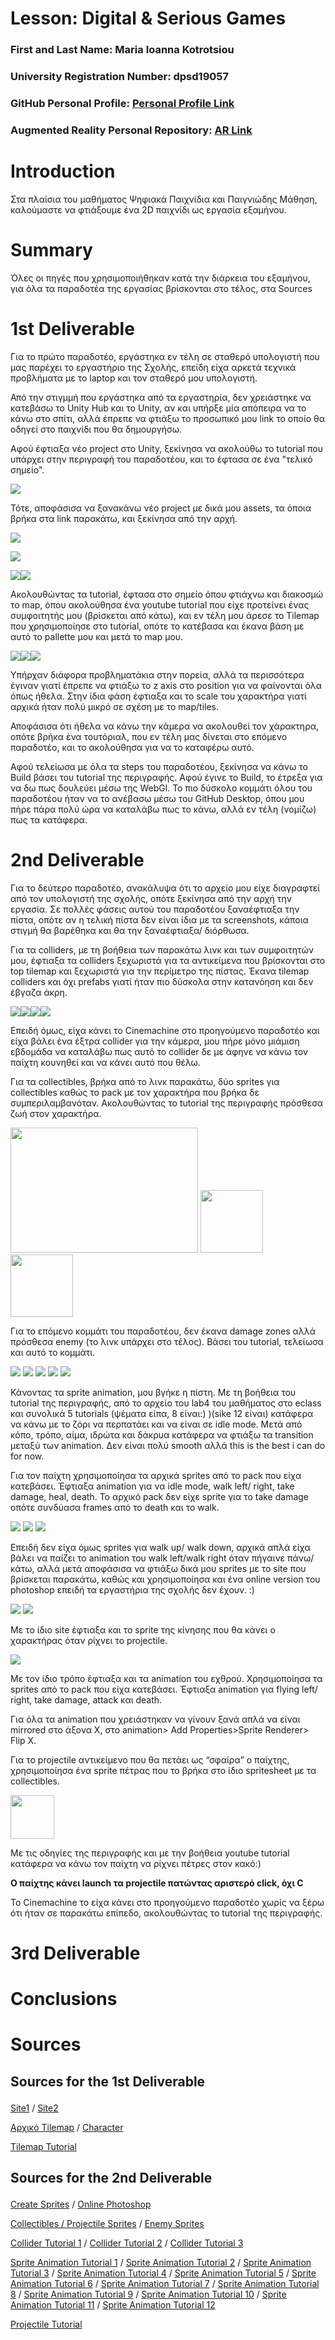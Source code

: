 # Lesson: Digital & Serious Games

### First and Last Name: Maria Ioanna Kotrotsiou  
### University Registration Number: dpsd19057
### GitHub Personal Profile: [Personal Profile Link](https://github.com/MarigiannaKotrotsiou)
### Augmented Reality Personal Repository: [AR Link](https://marigiannakotrotsiou.github.io/Role-Playing-Game/)

# Introduction
<p>Στα πλαίσια του μαθήματος Ψηφιακά Παιχνίδια και Παιγνιώδης Μάθηση, καλούμαστε να φτιάξουμε ένα 2D παιχνίδι ως εργασία εξαμήνου.<p>

# Summary
<p>Όλες οι πηγές που χρησιμοποιήθηκαν κατά την διάρκεια του εξαμήνου, για όλα τα παραδοτέα της εργασίας βρίσκονται στο τέλος, στα Sources<p>

# 1st Deliverable
<p>Για το πρώτο παραδοτέο, εργάστηκα εν τέλη σε σταθερό υπολογιστή που μας παρέχει το εργαστήριο της Σχολής, επείδη είχα αρκετά τεχνικά προβλήματα με το laptop και τον σταθερό μου υπολογιστή.<p>
<p>Από την στιγμμή που εργάστηκα από τα εργαστηρία, δεν χρειάστηκε να κατεβάσω το Unity Hub και το Unity, αν και υπήρξε μία απόπειρα να το κάνω στο σπίτι, αλλά έπρεπε να φτιάξω το προσωπικό μου link το οποίο θα οδηγεί στο παιχνίδι που θα δημουργήσω.<p>
<p>Αφού έφτιαξα νέο project στο Unity, ξεκίνησα να ακολούθω το tutorial που υπάρχει στην περιγραφή του παραδοτέου, και το έφτασα σε ένα "τελικό σημείο".<p>
<p><img src="1.png"><p>
<p>Τότε, αποφάσισα να ξανακάνω νέο project με δικά μου assets, τα όποια βρήκα στα link παρακάτω, και ξεκίνησα από την αρχή.<p>
<p><img src="spr_kanako_walk_32x64_4-frames.png"><p>
<p><img src="character.png"><p>
<p><img src="template.png"><img src="template2.png"><p>
<p>Ακολουθώντας τα tutorial, έφτασα στο σημείο όπου φτιάχνω και διακοσμώ το map, όπου ακολούθησα ένα youtube tutorial που είχε προτείνει ένας συμφοιτητής μου (βρίσκεται από κάτω), και εν τέλη μου άρεσε το Tilemap που χρησιμοποίησε στο tutorial, οπότε το κατέβασα και έκανα βάση με αυτό το pallette μου και μετά το map μου.<p>
<p><img src="sheet.png"><img src="pallette.png"><img src="2.png"><p>
<p>Υπήρχαν διάφορα προβληματάκια στην πορεία, αλλά τα περισσότερα έγιναν γιατί έπρεπε να φτιάξω το z axis στο position για να φαίνονται όλα όπως ήθελα. Στην ίδια φάση έφτιαξα και το scale του χαρακτήρα γιατί αρχικά ήταν πολύ μικρό σε σχέση με το map/tiles.<p>
<p>Αποφάσισα ότι ήθελα να κάνω την κάμερα να ακολουθεί τον χάρακτηρα, οπότε βρήκα ένα τουτόριαλ, που εν τέλη μας δίνεται στο επόμενο παραδοτέο, και το ακολούθησα για να το καταφέρω αυτό.<p>
<p>Αφού τελείωσα με όλα τα steps του παραδοτέου, ξεκίνησα να κάνω το Build βάσει του tutorial της περιγραφής. Αφού έγινε το Build, το έτρεξα για να δω πως δουλεύει μέσω της WebGl. Το πιο δύσκολο κομμάτι όλου του παραδοτέου ήταν να το ανέβασω μέσω του GitHub Desktop, όπου μου πήρε πάρα πολύ ώρα να καταλάβω πως το κάνω, αλλά εν τέλη (νομίζω) πως τα κατάφερα.<p>

# 2nd Deliverable
<p>Για το δεύτερο παραδοτέο, ανακάλυψα ότι το αρχείο μου είχε διαγραφτεί από τον υπολογιστή της σχολής, οπότε ξεκίνησα από την αρχή την εργασία. Σε πολλές φάσεις αυτού του παραδοτέου ξαναέφτιαξα την πίστα, οπότε αν η τελική πίστα δεν είναι ίδια με τα screenshots, κάποια στιγμή θα βαρέθηκα και θα την ξαναέφτιαξα/ διόρθωσα.<p>

<p>Για τα colliders, με τη βοήθεια των παρακάτω λινκ και των συμφοιτητών μου, έφτιαξα τα colliders ξεχωριστά για τα αντικείμενα που βρίσκονται στο top tilemap και ξεχωριστά για την περίμετρο της πίστας. Έκανα tilemap colliders και όχι prefabs γιατί ήταν πιο δύσκολα στην κατανόηση και δεν έβγαζα άκρη.<p>
<img src="collider1map.png"><img src="hie1.png"><img src="collider2map.png"><img src="hie2.png">

<p>Επειδή όμως, είχα κάνει το Cinemachine στο προηγούμενο παραδοτέο και είχα βάλει ένα έξτρα collider για την κάμερα, μου πήρε μόνο μιάμιση εβδομάδα να καταλάβω πως αυτό το collider δε με άφηνε να κάνω τον παίχτη κουνηθεί και να κάνει αυτό που θέλω.<p>

<p>Για τα collectibles, βρήκα από το λινκ παρακάτω, δύο sprites για collectibles καθώς το pack με τον χαρακτήρα που βρήκα δε συμπεριλαμβανόταν. Ακολουθώντας το tutorial της περιγραφής πρόσθεσα ζωή στον χαρακτήρα.<p>
<img src="Basic Grass Biom things 1.png" height="200" width="300">
<img src="collectible1.png" height="100" width="100">
<img src="collectible2.png" height="100" width="100">

<p>Για το επόμενο κομμάτι του παραδοτέου, δεν έκανα damage zones αλλά πρόσθεσα enemy (το λινκ υπάρχει στο τέλος). Βάσει του tutorial, τελείωσα και αυτό το κομμάτι.<p>
<img src="f1.png">
<img src="Death.png">
<img src="Attack.png">
<img src="Flight.png">
<img src="Take Hit.png">

<p>Κάνοντας τα sprite animation, μου βγήκε η πίστη. Με τη βοήθεια του tutorial της περιγραφής, από το αρχείο του lab4 του μαθήματος στο eclass και συνολικά 5 tutorials (ψέματα είπα, 8 είναι:) )(sike 12 είναι) κατάφερα να κάνω με το ζόρι να περπατάει και να είναι σε idle mode. Μετά από κόπο, τρόπο, αίμα, ιδρώτα και δάκρυα κατάφερα να φτιάξω τα transition μεταξύ των animation. Δεν είναι πολύ smooth αλλά this is the best i can do for now.<p>

<p>Για τον παίχτη χρησιμοποίησα τα αρχικά sprites από το pack που είχα κατεβάσει. Έφτιαξα animation για να idle mode, walk left/ right, take damage, heal, death. Το αρχικό pack δεν είχε sprite για το take damage οπότε συνδύασα frames από το death και το walk. <p>
<img src="spr_kanako_heal_32x64_4-frames.png">
<img src="spr_kanako_spin_32x64_13-frames.png">
<img src="spr_death_32x32_9-frames.png">

<p>Επειδή δεν είχα όμως sprites για walk up/ walk down, αρχικά απλά είχα βάλει να παίζει το animation του walk left/walk right όταν πήγαινε πάνω/ κάτω, αλλά μετά αποφάσισα να φτιάξω δικά μου sprites με το site που βρίσκεται παρακάτω, καθώς και χρησιμοποίησα και ένα online version του photoshop επειδή τα εργαστήρια της σχολής δεν έχουν. :) <p>
<img src="spr_kanako_walkdown_32x64_.png">
<img src="spr_kanako_walkup_32x64.png">

<p>Με το ίδιo site έφτιαξα και το sprite της κίνησης που θα κάνει ο χαρακτήρας όταν ρίχνει το projectile.<p>
<img src="spr_kanako_throw_32x64_4-frames.png">

<p>Με τον ίδιο τρόπο έφτιαξα και τα animation του εχθρού. Χρησιμοποίησα τα sprites από το pack που είχα κατεβάσει. Έφτιαξα animation για flying left/ right, take damage, attack και death.<p>
<p>Για όλα τα animation που χρειάστηκαν να γίνουν ξανά απλά να είναι mirrored στο άξονα Χ, στο animation> Add Properties>Sprite Renderer> Flip X.<p>


<p>Για το projectile αντικείμενο που θα πετάει ως “σφαίρα” ο παίχτης, χρησιμοποίησα ένα sprite πέτρας που το βρήκα στο ίδιο spritesheet με τα collectibles.<p>
<img src="rock.png" height="70" width="70">
<p>Με τις οδηγίες της περιγραφής και με την βοήθεια youtube tutorial κατάφερα να κάνω τον παίχτη να ρίχνει πέτρες στον κακό:)<p>
<p><strong>Ο παίχτης κάνει launch τα projectile πατώντας αριστερό click, όχι C</strong><p>

<p>Το Cinemachine το είχα κάνει στο προηγούμενο παραδοτέο χωρίς να ξέρω ότι ήταν σε παρακάτω επίπεδο, ακολουθώντας το tutorial της περιγραφής.<p>



# 3rd Deliverable 


# Conclusions


# Sources

## <p>Sources for the 1st Deliverable<p>
<p><a href="https://opengameart.org/"> Site1</a> / <a href="https://itch.io/game-assets/free/tag-royalty-free/tag-unity"> Site2</a><p>
<p><a href="https://opengameart.org/content/top-down-simple-tile-sets"> Αρχικό Tilemap</a> / <a href="https://maytch.itch.io/free-32x64-kanako-platformer-character-sprite-set"> Character</a><p>
<p><a href="https://www.youtube.com/watch?v=DTp5zi8_u1U"> Tilemap Tutorial</a><p>

## <p>Sources for the 2nd Deliverable<p>
<p><a href="https://www.piskelapp.com/p/create/sprite"> Create Sprites</a> / <a href="https://www.photopea.com"> Online Photoshop</a><p>
<p><a href="https://cupnooble.itch.io/sprout-lands-asset-pack"> Collectibles / Projectile Sprites</a> / <a href="https://luizmelo.itch.io/monsters-creatures-fantasy"> Enemy Sprites</a><p>
<p><a href="https://www.youtube.com/watch?v=35EjJBmgst8"> Collider Tutorial 1</a> / <a href="https://www.youtube.com/watch?v=2obtqmBHUW4&t=386s"> Collider Tutorial 2</a> / <a href="https://www.youtube.com/watch?v=Cry7FOHZGN4"> Collider Tutorial 3</a><p>
<p><a href="https://learn.unity.com/tutorial/introduction-to-sprite-animations#5fa66921edbc2a0020bcaae3
"> Sprite Animation Tutorial 1</a> / <a href="https://www.youtube.com/watch?v=hkaysu1Z-N8&t=194s"> Sprite Animation Tutorial 2</a> / <a href="https://www.youtube.com/watch?v=PnQxu9mlm6g"> Sprite Animation Tutorial 3</a> / <a href="https://www.youtube.com/watch?v=rycsXRO6rpI"> Sprite Animation Tutorial 4</a> / <a href="https://www.youtube.com/watch?v=BlalhxSTUWo"> Sprite Animation Tutorial 5</a> / <a href="https://www.youtube.com/watch?v=Fqvxbir7HlE"> Sprite Animation Tutorial 6</a> / <a href="https://www.youtube.com/watch?v=UBS6RIU99yI"> Sprite Animation Tutorial 7</a> / <a href="https://www.youtube.com/watch?v=QuDVXaSXQqI"> Sprite Animation Tutorial 8</a> / <a href="https://www.youtube.com/watch?v=Z92NAnUC2CU&list=PLBRviKraPCowhZbUfOT-XGuqktJUVybzC&index=5"> Sprite Animation Tutorial 9</a> / <a href="https://www.youtube.com/watch?v=D4qLdlUGEiA&list=PLn2yEZccJnv2BT3N7wuIcvVYF7V6lEka3&index=10
"> Sprite Animation Tutorial 10</a> / <a href="https://www.youtube.com/watch?v=eGY-srsAA2Y&list=PLn2yEZccJnv2BT3N7wuIcvVYF7V6lEka3&index=11"> Sprite Animation Tutorial 11</a> / <a href="https://www.youtube.com/watch?v=1OHkSojOL4c"> Sprite Animation Tutorial 12</a><p>
<p><a href="https://www.youtube.com/watch?v=8TqY6p-PRcs"> Projectile Tutorial</a><p>
